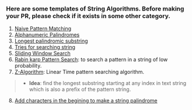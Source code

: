 ### Here are some templates of String Algorithms. Before making your PR, please check if it exists in some other category.

1. [Naive Pattern Matching](1.cpp)
2. [Alphanumeric Palindromes](2.cpp)
3. [Longest palindromic substring](3.cpp)
4. [Tries for searching string](4.cpp)
5. [Sliding Window Search](5.cpp)
6. [Rabin karp Pattern Search](6.cpp): to search a pattern in a string of low probability.
7. [Z-Algorithm](7.cpp): Linear Time pattern searching algorithm.
> - **Idea**: find the longest substring starting at any index in text string which is also a prefix of the pattern string.
8. [Add characters in the begining to make a string palindrome](8.cpp)